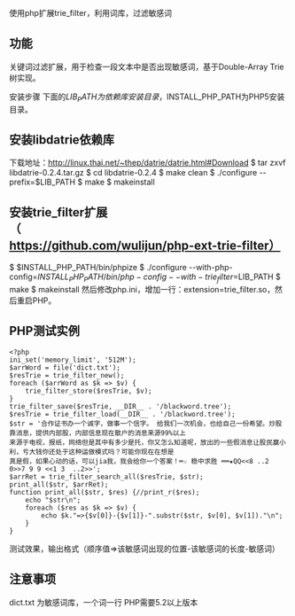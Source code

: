 使用php扩展trie_filter，利用词库，过滤敏感词
## 功能
关键词过滤扩展，用于检查一段文本中是否出现敏感词，基于Double-Array Trie 树实现。

安装步骤
下面的$LIB_PATH为依赖库安装目录，$INSTALL_PHP_PATH为PHP5安装目录。

## 安装libdatrie依赖库
下载地址：http://linux.thai.net/~thep/datrie/datrie.html#Download
$ tar zxvf libdatrie-0.2.4.tar.gz
$ cd libdatrie-0.2.4
$ make clean
$ ./configure --prefix=$LIB_PATH
$ make
$ makeinstall

## 安装trie_filter扩展 （https://github.com/wulijun/php-ext-trie-filter）
$ $INSTALL_PHP_PATH/bin/phpize
$ ./configure --with-php-config=$INSTALL_PHP_PATH/bin/php-config --with-trie_filter=$LIB_PATH
$ make
$ makeinstall
然后修改php.ini，增加一行：extension=trie_filter.so，然后重启PHP。

## PHP测试实例
```
<?php
ini_set('memory_limit', '512M');
$arrWord = file('dict.txt');
$resTrie = trie_filter_new();
foreach ($arrWord as $k => $v) {
    trie_filter_store($resTrie, $v);
}
trie_filter_save($resTrie, __DIR__ . '/blackword.tree');
$resTrie = trie_filter_load(__DIR__ . '/blackword.tree');
$str = '合作证书办一个诚字，做事一个信字。 给我们一次机会，也给自己一份希望。炒股靠消息，提供内部股，内部信息现在散户的消息来源99%以上
来源于电视，报纸，网络但是其中有多少是托，你又怎么知道呢，放出的一些假消息让股民赢小利，亏大钱你还处于这种运做模式吗？可能你现在在想是
真是假，如果心动的话，可以jia我，我会给你一个答案！═☆ 稳中求胜 ══★QQ<<8 ..2 0>>7 9 9 <<1 3  ..2>>';
$arrRet = trie_filter_search_all($resTrie, $str);
print_all($str, $arrRet);
function print_all($str, $res) {//print_r($res);
    echo "$str\n";
    foreach ($res as $k => $v) {
        echo $k."=>{$v[0]}-{$v[1]}-".substr($str, $v[0], $v[1])."\n";
    }
}
```
测试效果，输出格式（顺序值=>该敏感词出现的位置-该敏感词的长度-敏感词）


## 注意事项
dict.txt 为敏感词库，一个词一行
PHP需要5.2以上版本